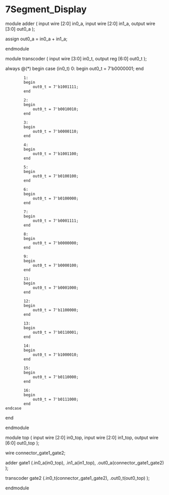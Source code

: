 # 7Segment_Display

module adder ( input wire [2:0] in0_a,
					input wire [2:0] in1_a,
					output wire [3:0] out0_a
					);
			
assign out0_a = in0_a + in1_a;

endmodule

module transcoder ( input wire [3:0] in0_t,
						  output reg [6:0] out0_t
							);
							
always @(*)
begin
	case (in0_t)
			0: 
			begin 
				out0_t = 7'b0000001; 
			end
			
			1: 
			begin 
				out0_t = 7'b1001111; 
			end
			
			2: 
			begin 
				out0_t = 7'b0010010; 
			end
			
			3: 
			begin 
				out0_t = 7'b0000110; 
			end
			
			4: 
			begin 
				out0_t = 7'b1001100; 
			end
			
			5: 
			begin 
				out0_t = 7'b0100100; 
			end
			
			6: 
			begin 
				out0_t = 7'b0100000; 
			end
			
			7: 
			begin 
				out0_t = 7'b0001111; 
			end
			
			8: 
			begin 
				out0_t = 7'b0000000; 
			end
			
			9: 
			begin 
				out0_t = 7'b0000100; 
			end
			
			11: 
			begin 
				out0_t = 7'b0001000; 
			end
			
			12: 
			begin 
				out0_t = 7'b1100000; 
			end
			
			13: 
			begin 
				out0_t = 7'b0110001; 
			end
			
			14: 
			begin 
				out0_t = 7'b1000010; 
			end
			
			15: 
			begin 
				out0_t = 7'b0110000; 
			end
			
			16: 
			begin 
				out0_t = 7'b0111000; 
			end
	endcase
end

endmodule

module top ( input wire [2:0] in0_top,
				 input wire [2:0] in1_top,
				 output wire [6:0] out0_top
				);

wire connector_gate1_gate2;				
				
adder gate1 (.in0_a(in0_top),
				 .in1_a(in1_top),
				 .out0_a(connector_gate1_gate2)
				);
				
transcoder gate2 (.in0_t(connector_gate1_gate2),
				 .out0_t(out0_top)
				);
				
endmodule
